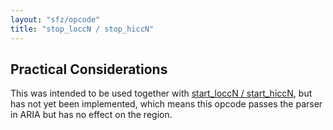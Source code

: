 ```yaml
---
layout: "sfz/opcode"
title: "stop_loccN / stop_hiccN"
---
```

## Practical Considerations

This was intended to be used together with [start_loccN / start_hiccN],
but has not yet been implemented, which means this opcode passes the parser in
ARIA but has no effect on the region.


[start_loccN / start_hiccN]: start_loccN
